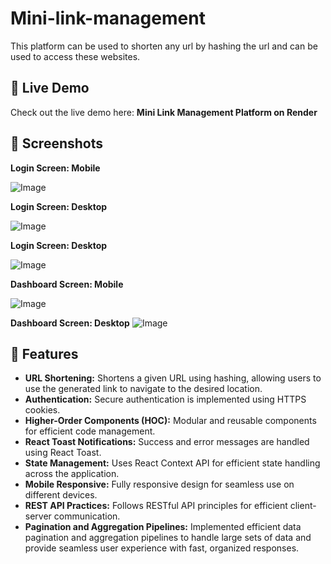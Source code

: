 # Mini-link-management

This platform can be used to shorten any url by hashing the url and can be used to access these websites.

## 🚀 Live Demo
Check out the live demo here: **Mini Link Management Platform on Render**

## 📸 Screenshots

**Login Screen: Mobile**

![Image](https://github.com/user-attachments/assets/1da171e0-1b89-49df-9fed-a569a0d50f43)

**Login Screen: Desktop**

![Image](https://github.com/user-attachments/assets/1da171e0-1b89-49df-9fed-a569a0d50f43)

**Login Screen: Desktop**

![Image](https://github.com/user-attachments/assets/0423c614-3f8e-41f2-aea1-fe9cad97786b)

**Dashboard Screen: Mobile**

![Image](https://github.com/user-attachments/assets/a1ec792c-6f95-40b0-80e8-ed4ac1af0857)

**Dashboard Screen: Desktop**
![Image](https://github.com/user-attachments/assets/d7358677-996d-4f3b-a5a3-bf4fc87dd1d7)

## 🌟 Features

- **URL Shortening:** Shortens a given URL using hashing, allowing users to use the generated link to navigate to the desired location.
- **Authentication:** Secure authentication is implemented using HTTPS cookies.
- **Higher-Order Components (HOC):** Modular and reusable components for efficient code management.
- **React Toast Notifications:** Success and error messages are handled using React Toast.
- **State Management:** Uses React Context API for efficient state handling across the application.
- **Mobile Responsive:** Fully responsive design for seamless use on different devices.
- **REST API Practices:** Follows RESTful API principles for efficient client-server communication.
- **Pagination and Aggregation Pipelines:** Implemented efficient data pagination and aggregation pipelines to handle large sets of data and provide seamless user experience with fast, organized responses.

